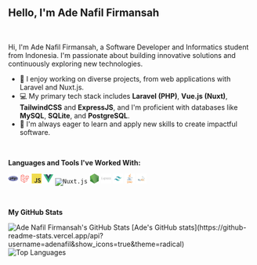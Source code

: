 ## **Hello, I'm Ade Nafil Firmansah**

<br />

Hi, I'm Ade Nafil Firmansah, a Software Developer and Informatics student from Indonesia. I'm passionate about building innovative solutions and continuously exploring new technologies.

- 🚀 I enjoy working on diverse projects, from web applications with Laravel and Nuxt.js.
- 💻 My primary tech stack includes **Laravel (PHP)**, **Vue.js (Nuxt)**, **TailwindCSS** and **ExpressJS**, and I'm proficient with databases like **MySQL**, **SQLite**, and **PostgreSQL**.
- 🌱 I'm always eager to learn and apply new skills to create impactful software.

<br/>

**Languages and Tools I've Worked With:**

<code><img height="20" src="https://raw.githubusercontent.com/github/explore/80688e429a7d4ef2fca1e82350fe8e3517d3494d/topics/php/php.png" alt="PHP"></code>
<code><img height="20" src="https://raw.githubusercontent.com/github/explore/80688e429a7d4ef2fca1e82350fe8e3517d3494d/topics/laravel/laravel.png" alt="Laravel"></code>
<code><img height="20" src="https://raw.githubusercontent.com/github/explore/80688e429a7d4ef2fca1e82350fe8e3517d3494d/topics/javascript/javascript.png" alt="JavaScript"></code>
<code><img height="20" src="https://raw.githubusercontent.com/github/explore/80688e429a7d4ef2fca1e82350fe8e3517d3494d/topics/vue/vue.png" alt="Vue.js"></code>
<code><img height="20" src="https://nuxt.com/cdn-cgi/image/w=64,h=64/https://raw.githubusercontent.com/nuxt/modules/main/icons/nuxt.svg" alt="Nuxt.js"></code>
<code><img height="20" src="https://raw.githubusercontent.com/github/explore/80688e429a7d4ef2fca1e82350fe8e3517d3494d/topics/nodejs/nodejs.png" alt="Node.js"></code>
<code><img height="20" src="https://raw.githubusercontent.com/github/explore/80688e429a7d4ef2fca1e82350fe8e3517d3494d/topics/express/express.png" alt="Express.js"></code>
<code><img height="20" src="https://raw.githubusercontent.com/github/explore/80688e429a7d4ef2fca1e82350fe8e3517d3494d/topics/tailwind/tailwind.png" alt="Tailwind CSS"></code>
<code><img height="20" src="https://raw.githubusercontent.com/github/explore/80688e429a7d4ef2fca1e82350fe8e3517d3494d/topics/java/java.png" alt="Java"></code>
<code><img height="20" src="https://raw.githubusercontent.com/github/explore/80688e429a7d4ef2fca1e82350fe8e3517d3494d/topics/mysql/mysql.png" alt="MySQL"></code>

<br/>

**My GitHub Stats**

<img src="https://github-readme-stats.vercel.app/api?username=adenafil&show_icons=true&include_all_commits=true&title_color=41b883&icon_color=41b883&text_color=273849&bg_color=fffefe&hide_border=true" alt="Ade Nafil Firmansah's GitHub Stats" />
[Ade's GitHub stats](https://github-readme-stats.vercel.app/api?username=adenafil&show_icons=true&theme=radical)
<br />
<img src="https://github-readme-stats.vercel.app/api/top-langs/?username=adenafil&layout=compact&title_color=41b883&icon_color=41b883&text_color=273849&bg_color=fffefe&hide_border=true" alt="Top Languages" />
<!-- You can add other sections here, like:
- 📫 How to reach me: ...
- 😄 Pronouns: ...
- ⚡ Fun fact: ...
-->
